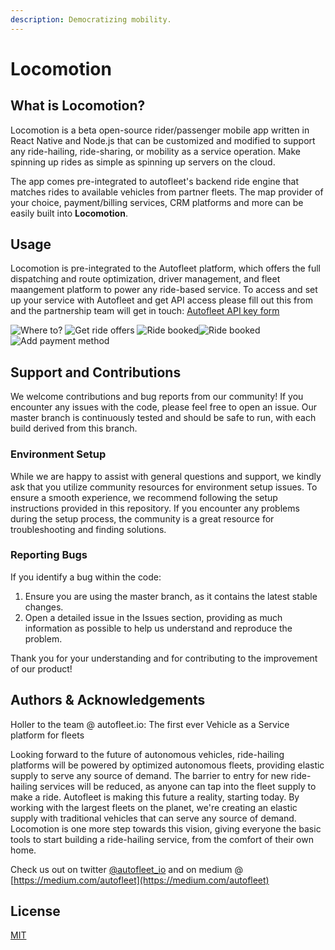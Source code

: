 ```yaml
--- 
description: Democratizing mobility.
---
```


# Locomotion

## What is Locomotion?

Locomotion is a beta open-source rider/passenger mobile app written in React Native and Node.js that can be customized and modified to support any ride-hailing, ride-sharing, or mobility as a service operation. Make spinning up rides as simple as spinning up servers on the cloud.

The app comes pre-integrated to autofleet's backend ride engine that matches rides to available vehicles from partner fleets. The map provider of your choice, payment/billing services, CRM platforms and more can be easily built into **Locomotion**.

## Usage

Locomotion is pre-integrated to the Autofleet platform, which offers the full dispatching and route optimization, driver management, and fleet maangement platform to power any ride-based service. To access and set up your service with Autofleet and get API access please fill out this from and the partnership team will get in touch: [Autofleet API key form](https://forms.gle/fJKS7Hu29S9BXkdL8)

![Where to?](https://res.cloudinary.com/dgotwqwlz/image/upload/h_450/v1660651906/WhatsApp_Image_2022-08-16_at_12.28.27_PM_gsv42x.jpg) ![Get ride offers](https://res.cloudinary.com/dgotwqwlz/image/upload/h_450/v1660651906/WhatsApp_Image_2022-08-16_at_12.28.27_PM_1_cn8dqp.jpg) ![Ride booked](https://res.cloudinary.com/dgotwqwlz/image/upload/h_450/v1660651906/WhatsApp_Image_2022-08-16_at_12.28.28_PM_gnliqh.jpg)![Ride booked](https://res.cloudinary.com/dgotwqwlz/image/upload/h_450/v1660651906/WhatsApp_Image_2022-08-16_at_12.28.27_PM_2_rtdz1f.jpg)![Add payment method](https://res.cloudinary.com/dgotwqwlz/image/upload/h_450/v1660651906/WhatsApp_Image_2022-08-16_at_12.28.28_PM_1_rsgk3g.jpg)

## Support and Contributions

We welcome contributions and bug reports from our community! If you encounter any issues with the code, please feel free to open an issue. Our master branch is continuously tested and should be safe to run, with each build derived from this branch.

### Environment Setup

While we are happy to assist with general questions and support, we kindly ask that you utilize community resources for environment setup issues. To ensure a smooth experience, we recommend following the setup instructions provided in this repository. If you encounter any problems during the setup process, the community is a great resource for troubleshooting and finding solutions.

### Reporting Bugs

If you identify a bug within the code:

1.	Ensure you are using the master branch, as it contains the latest stable changes.
2.	Open a detailed issue in the Issues section, providing as much information as possible to help us understand and reproduce the problem.

Thank you for your understanding and for contributing to the improvement of our product!

## Authors & Acknowledgements

Holler to the team @ autofleet.io: The first ever Vehicle as a Service platform for fleets

Looking forward to the future of autonomous vehicles, ride-hailing platforms will be powered by optimized autonomous fleets, providing elastic supply to serve any source of demand. The barrier to entry for new ride-hailing services will be reduced, as anyone can tap into the fleet supply to make a ride. Autofleet is making this future a reality, starting today. By working with the largest fleets on the planet, we're creating an elastic supply with traditional vehicles that can serve any source of demand. Locomotion is one more step towards this vision, giving everyone the basic tools to start building a ride-hailing service, from the comfort of their own home.

Check us out on twitter [@autofleet\_io](https://twitter.com/autofleet_io) and on medium @ [https://medium.com/autofleet](https://medium.com/autofleet)

## License

[MIT](https://choosealicense.com/licenses/mit/)
